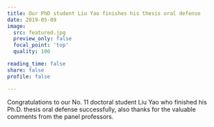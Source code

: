 ```yaml
---
title: Our PhD student Liu Yao finishes his thesis oral defense
date: 2019-05-09
image:
  src: featured.jpg
  preview_only: false
  focal_point: 'top'
  quality: 100

reading_time: false
share: false
profile: false

---
```

Congratulations to our No. 11 doctoral student Liu Yao who finished his Ph.D. thesis oral defense successfully, also thanks for the valuable comments from the panel professors.
<!--more-->
